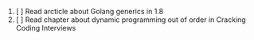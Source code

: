 

1. [ ] Read arcticle about Golang generics in 1.8
1. [ ] Read chapter about dynamic programming out of order in Cracking Coding Interviews

